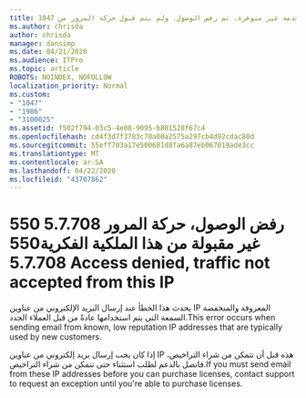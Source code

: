 ```yaml
---
title: 1047 مكافحة البريد المزعج 550 5.7.708 خدمة غير متوفرة. تم رفض الوصول، ولم يتم قبول حركة المرور من IP هذا
ms.author: chrisda
author: chrisda
manager: dansimp
ms.date: 04/21/2020
ms.audience: ITPro
ms.topic: article
ROBOTS: NOINDEX, NOFOLLOW
localization_priority: Normal
ms.custom:
- "1047"
- "1986"
- "3100025"
ms.assetid: f502f794-03c5-4e08-9095-b801528f67c4
ms.openlocfilehash: cd4f3d7f3783c70a00a2575a297cb4d92cdac80d
ms.sourcegitcommit: 55eff703a17e500681d8fa6a87eb067019ade3cc
ms.translationtype: MT
ms.contentlocale: ar-SA
ms.lasthandoff: 04/22/2020
ms.locfileid: "43707862"
---
```

# <a name="550-57708-access-denied-traffic-not-accepted-from-this-ip"></a><span data-ttu-id="1b78d-103">550 5.7.708 رفض الوصول، حركة المرور غير مقبولة من هذا الملكية الفكرية</span><span class="sxs-lookup"><span data-stu-id="1b78d-103">550 5.7.708 Access denied, traffic not accepted from this IP</span></span>

<span data-ttu-id="1b78d-104">يحدث هذا الخطأ عند إرسال البريد الإلكتروني من عناوين IP المعروفة والمنخفضة السمعة التي يتم استخدامها عادةً من قبل العملاء الجدد.</span><span class="sxs-lookup"><span data-stu-id="1b78d-104">This error occurs when sending email from known, low reputation IP addresses that are typically used by new customers.</span></span>

<span data-ttu-id="1b78d-105">إذا كان يجب إرسال بريد إلكتروني من عناوين IP هذه قبل أن تتمكن من شراء التراخيص، فاتصل بالدعم لطلب استثناء حتى تتمكن من شراء التراخيص.</span><span class="sxs-lookup"><span data-stu-id="1b78d-105">If you must send email from these IP addresses before you can purchase licenses, contact support to request an exception until you're able to purchase licenses.</span></span>
